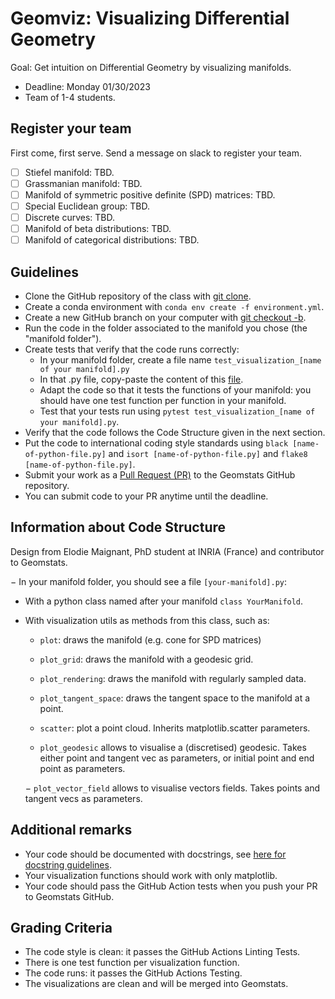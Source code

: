 # Geomviz: Visualizing Differential Geometry

Goal: Get intuition on Differential Geometry by visualizing manifolds.

- Deadline: Monday 01/30/2023
- Team of 1-4 students.

## Register your team

First come, first serve. Send a message on slack to register your team.

- [ ] Stiefel manifold: TBD.
- [ ] Grassmanian manifold:  TBD.
- [ ] Manifold of symmetric positive definite (SPD) matrices:  TBD.
- [ ] Special Euclidean group:  TBD.
- [ ] Discrete curves:  TBD.
- [ ] Manifold of beta distributions:  TBD.
- [ ] Manifold of categorical distributions: TBD.

## Guidelines

- Clone the GitHub repository of the class with [git clone](https://github.com/git-guides/git-clone).
- Create a conda environment with `conda env create -f environment.yml`.
- Create a new GitHub branch on your computer with [git checkout -b](https://github.com/Kunena/Kunena-Forum/wiki/Create-a-new-branch-with-git-and-manage-branches).
- Run the code in the folder associated to the manifold you chose (the "manifold folder").
- Create tests that verify that the code runs correctly:
  - In your manifold folder, create a file name `test_visualization_[name of your manifold].py`
  - In that .py file, copy-paste the content of this [file](https://github.com/geomstats/geomstats/blob/master/tests/tests_geomstats/test_visualization.py).
  - Adapt the code so that it tests the functions of your manifold: you should have one test function per function in your manifold.
  - Test that your tests run using `pytest test_visualization_[name of your manifold].py`.
- Verify that the code follows the Code Structure given in the next section.
- Put the code to international coding style standards using `black [name-of-python-file.py]` and `isort [name-of-python-file.py]` and `flake8 [name-of-python-file.py]`.
- Submit your work as a [Pull Request (PR)](https://opensource.com/article/19/7/create-pull-request-github) to the Geomstats GitHub repository.
- You can submit code to your PR anytime until the deadline.

## Information about Code Structure 

Design from Elodie Maignant, PhD student at INRIA (France) and contributor to Geomstats.

− In your manifold folder, you should see a file `[your-manifold].py`:
  - With a python class named after your manifold `class YourManifold`.
  - With visualization utils as methods from this class, such as:
    - `plot`: draws the manifold (e.g. cone for SPD matrices)
    - `plot_grid`: draws the manifold with a geodesic grid.
    - `plot_rendering`: draws the manifold with regularly sampled data.
    - `plot_tangent_space`: draws the tangent space to the manifold at a point.
    - `scatter`: plot a point cloud. Inherits matplotlib.scatter parameters.
    
    - `plot_geodesic` allows to visualise a (discretised) geodesic. Takes either point and tangent vec as parameters, or initial point and end point as parameters.
    
    − `plot_vector_field` allows to visualise vectors fields. Takes points and tangent vecs as parameters.


## Additional remarks

- Your code should be documented with docstrings, see [here for docstring guidelines](https://github.com/geomstats/geomstats/blob/master/docs/contributing.rst#writing-docstrings).
- Your visualization functions should work with only matplotlib.
- Your code should pass the GitHub Action tests when you push your PR to Geomstats GitHub.


## Grading Criteria

- The code style is clean: it passes the GitHub Actions Linting Tests.
- There is one test function per visualization function.
- The code runs: it passes the GitHub Actions Testing.
- The visualizations are clean and will be merged into Geomstats.
